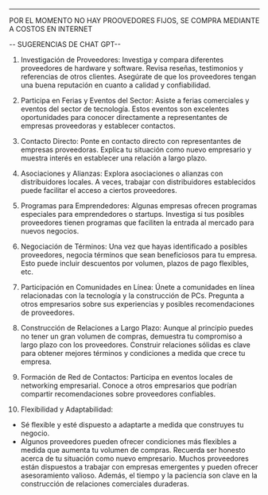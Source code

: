 ----

POR EL MOMENTO NO HAY PROOVEDORES FIJOS, SE COMPRA MEDIANTE A COSTOS EN INTERNET

--  SUGERENCIAS DE CHAT GPT--

1. Investigación de Proveedores:
Investiga y compara diferentes proveedores de hardware y software.
Revisa reseñas, testimonios y referencias de otros clientes.
Asegúrate de que los proveedores tengan una buena reputación en cuanto a calidad y confiabilidad.

2. Participa en Ferias y Eventos del Sector:
Asiste a ferias comerciales y eventos del sector de tecnología.
Estos eventos son excelentes oportunidades para conocer directamente a representantes de empresas proveedoras y establecer contactos.

3. Contacto Directo:
Ponte en contacto directo con representantes de empresas proveedoras.
Explica tu situación como nuevo empresario y muestra interés en establecer una relación a largo plazo.

4. Asociaciones y Alianzas:
Explora asociaciones o alianzas con distribuidores locales.
A veces, trabajar con distribuidores establecidos puede facilitar el acceso a ciertos proveedores.

5. Programas para Emprendedores:
Algunas empresas ofrecen programas especiales para emprendedores o startups.
Investiga si tus posibles proveedores tienen programas que faciliten la entrada al mercado para nuevos negocios.

6. Negociación de Términos:
Una vez que hayas identificado a posibles proveedores, negocia términos que sean beneficiosos para tu empresa.
Esto puede incluir descuentos por volumen, plazos de pago flexibles, etc.

7. Participación en Comunidades en Línea:
Únete a comunidades en línea relacionadas con la tecnología y la construcción de PCs.
Pregunta a otros empresarios sobre sus experiencias y posibles recomendaciones de proveedores.

8. Construcción de Relaciones a Largo Plazo:
Aunque al principio puedes no tener un gran volumen de compras, demuestra tu compromiso a largo plazo con los proveedores.
Construir relaciones sólidas es clave para obtener mejores términos y condiciones a medida que crece tu empresa.

9. Formación de Red de Contactos:
Participa en eventos locales de networking empresarial.
Conoce a otros empresarios que podrían compartir recomendaciones sobre proveedores confiables.

10. Flexibilidad y Adaptabilidad:
- Sé flexible y esté dispuesto a adaptarte a medida que construyes tu negocio.
- Algunos proveedores pueden ofrecer condiciones más flexibles a medida que aumenta tu volumen de compras.
Recuerda ser honesto acerca de tu situación como nuevo empresario. Muchos proveedores están dispuestos a trabajar con empresas emergentes y pueden ofrecer asesoramiento valioso. Además, el tiempo y la paciencia son clave en la construcción de relaciones comerciales duraderas.


